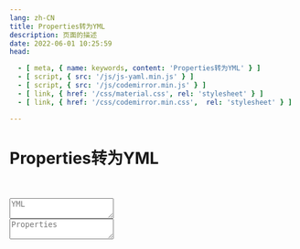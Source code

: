 ```yaml
---
lang: zh-CN
title: Properties转为YML
description: 页面的描述
date: 2022-06-01 10:25:59
head:

  - [ meta, { name: keywords, content: 'Properties转为YML' } ]
  - [ script, { src: '/js/js-yaml.min.js' } ]
  - [ script, { src: '/js/codemirror.min.js' } ]
  - [ link, { href: '/css/material.css', rel: 'stylesheet' } ]
  - [ link, { href: '/css/codemirror.min.css',  rel: 'stylesheet' } ]

---
```


# Properties转为YML

<br>
<br>
<label class="yp">
   <textarea placeholder="YML" id="propertiesValue"></textarea>
</label>
<br>
<label class="yp">
   <textarea placeholder="Properties" id="ymlValue" readonly></textarea>
</label>
<br><br><br>
<div>
    <M-Button @click="toYml()" class="oead-decrypt" :isLoading="toYmlBtnLoading" text="转换" type="primary"></M-Button>
    &nbsp;&nbsp;
    <M-Button @click="reset()" text="重置"></M-Button>
</div>
<span class="copy" @click="copy()"></span>

<script>

import Clipboard from "clipboard";

let inputEditor;
let outputEditor;
export default {
  name: 'YML-Properties',
  data(){
    return {
        ymlValue: "",
        propertiesValue: "",
        toYmlBtnLoading: false
    };
  },
  mounted() {
    CodeMirror.defineMode("p", function () {
        return {
            token: function (stream, state) {
                if (stream.eatSpace()) return null;
                if (stream.match(/^#/, true)) {
                    stream.skipToEnd();
                    return "comment";
                }
                if (stream.match(/^[^\s=]+(?=\s*=)/)) {
                    return "variable";
                }
                if (stream.eat("=")) {
                    stream.skipToEnd();
                    return null;
                }
                if (stream.match(/^[^\s]+/, true)) {
                    return "string";
                }
                stream.next();
                return null;
            }
        };
    });
    CodeMirror.defineMode("y", function () {
        return {
            token: function (stream, state) {
                if (stream.eatSpace()) return null;
                if (stream.match(/^#/, true)) {
                    stream.skipToEnd();
                    return "comment";
                }
                if (stream.match(/^[^\s:]+(?=\s*:)/)) {
                    return "variable";
                }
                if (stream.eat(":")) {
                    stream.skipToEnd();
                    return null;
                }
                if (stream.match(/^:\s*(.*)/)) {
                    return "string";
                }
                if (stream.match(/^[^\s]+/, true)) {
                    return "string";
                }
                stream.next();
                return null;
            }
        };
    });
    inputEditor = CodeMirror.fromTextArea(document.getElementById('propertiesValue'), {
        mode: "p",
        lineNumbers: false, 
        theme: "default",
        matchBrackets: true,
        indentWithTabs: true,
        smartIndent: true
    });
    outputEditor = CodeMirror.fromTextArea(document.getElementById('ymlValue'), {
        mode: 'y',
        lineNumbers: false, 
        theme: "default",
        matchBrackets: true, 
        indentWithTabs: true, 
        smartIndent: true, 
    });
  },
  methods: {
    parseValue(value) {
        if (value === 'true') return true;
        if (value === 'false') return false;
        if (!isNaN(value) && value.trim() !== ''){
            return Number(value);
        }
        return value;
    },
    convertPropertiesToObject(propertiesStr) {
       const obj = {};
        propertiesStr.trim().split('\n').forEach(line => {
             const eqIndex = line.indexOf('=');
            if (eqIndex === -1) return;
            const key = line.substring(0, eqIndex).trim();
            let value = line.substring(eqIndex + 1).trim();
            if (key && value !== undefined) {
                let cleanedValue = value;
                if (cleanedValue.startsWith("'") && cleanedValue.endsWith("'")) {
                    cleanedValue = cleanedValue.slice(1, -1);
                }
                const keyParts = key.split(/[\.\[\]]+/).filter(Boolean);
                let current = obj;
                for (let i = 0; i < keyParts.length - 1; i++) {
                    const part = keyParts[i];
                    if (keyParts[i + 1] && !isNaN(keyParts[i + 1])) {
                        if (!Array.isArray(current[part])) {
                            current[part] = [];
                        }
                        current = current[part];
                    } else {
                        if (typeof current[part] !== 'object' || Array.isArray(current[part])) {
                            current[part] = {};
                        }
                        current = current[part];
                    }
                }
                const lastPart = keyParts[keyParts.length - 1];
                if (!isNaN(lastPart)) {
                    current[parseInt(lastPart, 10)] = this.parseValue(cleanedValue);
                } else {
                    current[lastPart] = this.parseValue(cleanedValue);
                }
            }
        });
        return obj;
    },
    toYml() {
       this.toYmlBtnLoading = true;
       const output = outputEditor.getDoc();
       try {
            const input = inputEditor.getValue();
            const yamlObject = jsyaml.dump(this.convertPropertiesToObject(input),{
                lineWidth: -1
            });
            output.setValue(yamlObject);
            $('.copy').click();
            $success("已帮你复制到剪切板！");
        } catch (e) {
            $error("转换失败：" + e.message);
            output.setValue("");
        } finally {
            this.toYmlBtnLoading = false;
        }
    },
    reset() {
         const output = outputEditor.getDoc();
         output.setValue("");
         const input = inputEditor.getDoc();
         input.setValue("");
    },
    copy(){
        const output = outputEditor.getDoc();
        let clipboard = new Clipboard('.copy', {
          text:  () => {
            return output.getValue();
          },
        });
        clipboard.on('success', function () {
          $success("复制成功！");
          clipboard.destroy();
        });
        clipboard.on('error', function () {
          $warning("不支持复制哦！");
          clipboard.destroy();
        });
    }
  }
}
</script>


<style>
    .yp .CodeMirror {
        border: 1px solid var(--c-border);
        background-color: var(--c-bg);
        transition: background-color var(--t-color),border-color var(--t-color);
        font-family: monospace;
        font-size: 14px;
        padding: 0.5em;
        min-height: 60px;
        height: 200px;
        max-height: 400px;
        resize: vertical;
    }
    .yp .CodeMirror-line{
         color: var(--c-text) !important;
    }
    .yp .CodeMirror-linenumbers {
        display: none;
    }
    .yp  .cm-variable {
        color: var(--c-brand) !important;
    }
    .yp .cm-comment {
        color: var(--c-text-lightest) !important;
    }
    .yp .cm-string {
        color: var(--c-brand) !important;
    }
</style>

<AdsbyGoogle slot="7889564278" layout="in-article"/>

<Comment></Comment>